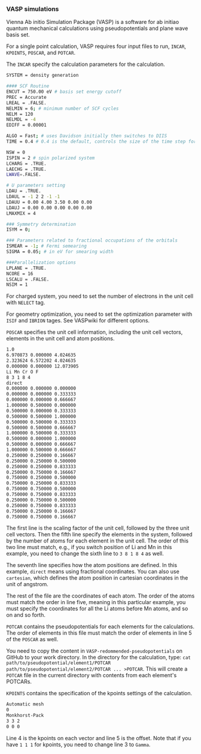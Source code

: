 ### VASP simulations

Vienna Ab initio Simulation Package (VASP) is a software for ab initiao quantum mechanical calculations using pseudopotentials and plane wave basis set.

For a single point calculation, VASP requires four input files to run, `INCAR`, `KPOINTS`, `POSCAR`, and `POTCAR`.


The `INCAR` specify the calculation parameters for the calculation.

```sh
SYSTEM = density generation

#### SCF Routine
ENCUT = 750.00 eV # basis set energy cutoff
PREC = Accurate
LREAL = .FALSE.
NELMIN = 6; # minimum number of SCF cycles
NELM = 120
NELMDL = -4
EDIFF = 0.00001

ALGO = Fast; # uses Davidson initially then switches to DIIS
TIME = 0.4 # 0.4 is the default, controls the size of the time step for these algorithms

NSW = 0
ISPIN = 2 # spin polarized system
LCHARG = .TRUE.
LAECHG = .TRUE.
LWAVE=.FALSE.

# U parameters setting
LDAU = .TRUE.
LDAUL = -1 2 2 -1 -1
LDAUU = 0.00 4.00 3.50 0.00 0.00
LDAUJ = 0.00 0.00 0.00 0.00 0.00
LMAXMIX = 4

### Symmetry determination
ISYM = 0;

### Parameters related to fractional occupations of the orbitals
ISMEAR = -1; # Fermi semearing
SIGMA = 0.05; # in eV for smearing width

###Parallelization options
LPLANE = .TRUE.
NCORE = 16
LSCALU = .FALSE.
NSIM = 1
```

For charged system, you need to set the number of electrons in the unit cell with `NELECT` tag.

For geometry optimization, you need to set the optimization parameter with `ISIF` and `IBRION` tages. See VASPwiki for different options.

`POSCAR` specifies the unit cell information, including the unit cell vectors, elements in the unit cell and atom positions. 

```sh
1.0
6.970873 0.000000 4.024635
2.323624 6.572202 4.024635
0.000000 0.000000 12.073905
Li Mn Cr O F
8 3 1 8 4
direct
0.000000 0.000000 0.000000 
0.000000 0.000000 0.333333 
0.000000 0.000000 0.666667 
1.000000 0.500000 0.000000 
0.500000 0.000000 0.333333 
0.500000 0.500000 1.000000 
0.500000 0.500000 0.333333 
0.500000 0.500000 0.666667 
1.000000 0.500000 0.333333 
0.500000 0.000000 1.000000 
0.500000 0.000000 0.666667 
1.000000 0.500000 0.666667 
0.250000 0.250000 0.166667 
0.250000 0.250000 0.500000 
0.250000 0.250000 0.833333 
0.250000 0.750000 0.166667 
0.750000 0.250000 0.500000 
0.750000 0.250000 0.833333 
0.750000 0.750000 0.500000 
0.750000 0.750000 0.833333 
0.250000 0.750000 0.500000 
0.250000 0.750000 0.833333 
0.750000 0.250000 0.166667 
0.750000 0.750000 0.166667 
```

The first line is the scaling factor of the unit cell, followed by the three unit cell vectors. Then the fifth line specify the elements in the system, followed by the number of atoms for each element in the unit cell. The order of this two line must match, e.g., if you switch position of Li and Mn in this example, you need to change the sixth line to `3 8 1 8 4` as well.

The seventh line specifies how the atom positions are defined. In this example, `direct` means using fractional coordinates. You can also use `cartesian`, which defines the atom position in cartesian coordinates in the unit of angstrom.

The rest of the file are the coordinates of each atom. The order of the atoms must match the order in line five, meaning in this particular example, you must specify the coordinates for all the Li atoms before Mn atoms, and so on and so forth. 

`POTCAR` contains the pseudopotentials for each elements for the calculations. The order of elements in this file must match the order of elements in line 5 of the `POSCAR` as well. 

You need to copy the content in `VASP-redommended-pseudopotentials` on GitHub to your work directory. In the directory for the calculation, type: `cat path/to/pseudopotential/element1/POTCAR path/to/pseudopotential/element2/POTCAR ... >POTCAR`. This will create a `POTCAR` file in the current directory with contents from each element's POTCARs.

`KPOINTS` contains the specification of the kpoints settings of the calculation. 

```sh
Automatic mesh
0
Monkhorst-Pack
3 3 2
0 0 0
```

Line 4 is the kpoints on each vector and line 5 is the offset. Note that if you have `1 1 1` for kpoints, you need to change line 3 to `Gamma`.